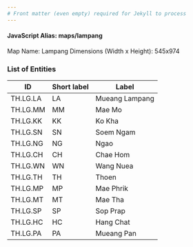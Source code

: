 ```yaml
---
# Front matter (even empty) required for Jekyll to process
---
```


#### JavaScript Alias: maps/lampang

Map Name: Lampang
Dimensions (Width x Height): 545x974

### List of Entities

| ID       | Short label | Label          |
| -------- | ----------- | -------------- |
| TH.LG.LA | LA          | Mueang Lampang |
| TH.LG.MM | MM          | Mae Mo         |
| TH.LG.KK | KK          | Ko Kha         |
| TH.LG.SN | SN          | Soem Ngam      |
| TH.LG.NG | NG          | Ngao           |
| TH.LG.CH | CH          | Chae Hom       |
| TH.LG.WN | WN          | Wang Nuea      |
| TH.LG.TH | TH          | Thoen          |
| TH.LG.MP | MP          | Mae Phrik      |
| TH.LG.MT | MT          | Mae Tha        |
| TH.LG.SP | SP          | Sop Prap       |
| TH.LG.HC | HC          | Hang Chat      |
| TH.LG.PA | PA          | Mueang Pan     |

